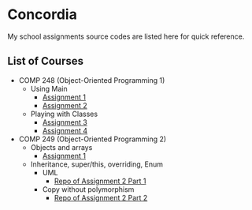 # Concordia
My school assignments source codes are listed here for quick reference.

## List of Courses
* COMP 248 (Object-Oriented Programming 1)
	* Using Main
		* [Assignment 1](https://github.com/laurentlaurent/Concordia/tree/master/COMP%20248%20-%20OOP1/Assignment%201)
		* [Assignment 2](https://github.com/laurentlaurent/Concordia/tree/master/COMP%20248%20-%20OOP1/Assignment%202)
	* Playing with Classes
		* [Assignment 3](https://github.com/laurentlaurent/Concordia/tree/master/COMP%20248%20-%20OOP1/Assignment%203)
		* [Assignment 4](https://github.com/laurentlaurent/Concordia/tree/master/COMP%20248%20-%20OOP1/Assignment%203)
* COMP 249 (Object-Oriented Programming 2)
	* Objects and arrays
		* [Assignment 1](https://github.com/laurentlaurent/Concordia/tree/master/COMP%20249%20-%20OOP2/Assignment%201)
	* Inheritance, super/this, overriding, Enum
		* UML
			* [Repo of Assignment 2 Part 1](https://github.com/laurentlaurent/COMP-249-A2-1-PublicTransport_Less)
		* Copy without polymorphism
			* [Repo of Assignment 2 Part 2](https://github.com/laurentlaurent/COMP-249-A2-1-PublicTransport_More)
